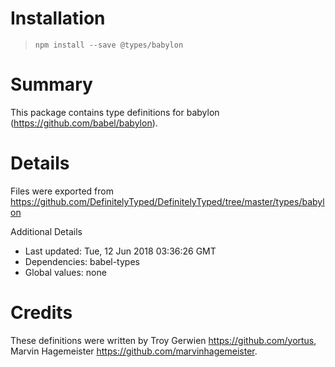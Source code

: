 # Installation
> `npm install --save @types/babylon`

# Summary
This package contains type definitions for babylon (https://github.com/babel/babylon).

# Details
Files were exported from https://github.com/DefinitelyTyped/DefinitelyTyped/tree/master/types/babylon

Additional Details
 * Last updated: Tue, 12 Jun 2018 03:36:26 GMT
 * Dependencies: babel-types
 * Global values: none

# Credits
These definitions were written by Troy Gerwien <https://github.com/yortus>, Marvin Hagemeister <https://github.com/marvinhagemeister>.
